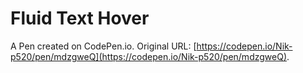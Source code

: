 # Fluid Text Hover

A Pen created on CodePen.io. Original URL: [https://codepen.io/Nik-p520/pen/mdzgweQ](https://codepen.io/Nik-p520/pen/mdzgweQ).


